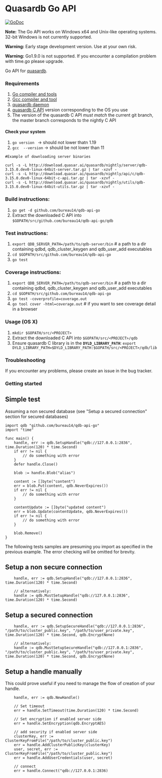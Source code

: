 Quasardb Go API
=================
[![GoDoc](https://godoc.org/github.com/golang/gddo?status.svg)](http://godoc.org/github.com/bureau14/qdb-api-go)

**Note:** The Go API works on Windows x64 and Unix-like operating systems. 32-bit Windows is not currently supported.

**Warning:** Early stage development version. Use at your own risk.

**Warning:** Go1.9.0 is not supported. If you encounter a compilation problem with time.go please upgrade.

Go API for [quasardb](https://www.quasar.ai/).


### Requirements

1. [Go compiler and tools](https://golang.org/)
1. [Gcc compiler and tool](https://gcc.gnu.org/)
1. [quasardb daemon](https://download.quasar.ai/quasardb/nightly/server/)
1. [quasardb C API](https://download.quasar.ai/quasardb/nightly/api/c/) version corresponding to the OS you use
1. The version of the quasardb C API *must match* the current git branch, the master branch corresponds to the nightly C API

#### Check your system
1. ```go version ``` -> should not lower thatn 1.19
1. ```gcc  --version``` -> should be not lower than 11


```
#Example of downloading server binaries

curl -s -L http://download.quasar.ai/quasardb/nightly/server/qdb-3.15.0.dev0-linux-64bit-server.tar.gz | tar -xzvf - 
curl -s -L http://download.quasar.ai/quasardb/nightly/api/c/qdb-3.15.0.dev0-linux-64bit-c-api.tar.gz | tar -xzvf -
curl -s -L http://download.quasar.ai/quasardb/nightly/utils/qdb-3.15.0.dev0-linux-64bit-utils.tar.gz | tar -xzvf -
```

### Build instructions:
1. `go get -d github.com/bureau14/qdb-api-go`
1. Extract the downloaded C API into `$GOPATH/src/github.com/bureau14/qdb-api-go/qdb`

### Test instructions:
1.  `export QDB_SERVER_PATH=/path/to/qdb-server/bin` # a path to a dir containing qdbd, qdb_cluster_keygen and qdb_user_add executables
1. `cd $GOPATH/src/github.com/bureau14/qdb-api-go`
1. `go test`

### Coverage instructions:
1. `export QDB_SERVER_PATH=/path/to/qdb-server/bin` # a path to a dir containing qdbd, qdb_cluster_keygen and qdb_user_add executables
1. `cd $GOPATH/src/github.com/bureau14/qdb-api-go`
1. `go test -coverprofile=coverage.out`
1. `go tool cover -html=coverage.out` # if you want to see coverage detail in a browser

### Usage (OS X)
1. `mkdir $GOPATH/src/<PROJECT>`
1. Extract the downloaded C API into `$GOPATH/src/<PROJECT>/qdb`
1. Ensure quasardb C library is in the **`DYLD_LIBRARY_PATH`**: `export DYLD_LIBRARY_PATH=$DYLD_LIBRARY_PATH:$GOPATH/src/<PROJECT>/qdb/lib`

### Troubleshooting

If you encounter any problems, please create an issue in the bug tracker.

### Getting started
## Simple test
Assuming a non secured database (see "Setup a secured connection" section for secured databases)
```
import qdb "github.com/bureau14/qdb-api-go"
import "time"

func main() {
    handle, err := qdb.SetupHandle("qdb://127.0.0.1:2836", time.Duration(120) * time.Second)
    if err != nil {
        // do something with error
    }
    defer handle.Close()

    blob := handle.Blob("alias")

    content := []byte("content")
    err = blob.Put(content, qdb.NeverExpires())
    if err != nil {
        // do something with error
    }

    contentUpdate := []byte("updated content")
    err = blob.Update(contentUpdate, qdb.NeverExpires())
    if err != nil {
        // do something with error
    }

    blob.Remove()
}
```

The following tests samples are presuming you import as specified in the previous example.
The error checking will be omitted for brevity.

## Setup a non secure connection
```
    handle, err := qdb.SetupHandle("qdb://127.0.0.1:2836", time.Duration(120) * time.Second)

    // alternatively:
    handle := qdb.MustSetupHandle("qdb://127.0.0.1:2836", time.Duration(120) * time.Second)
```

## Setup a secured connection
```
    handle, err := qdb.SetupSecureHandle("qdb://127.0.0.1:2836", "/path/to/cluster_public.key", "/path/to/user_private.key", time.Duration(120) * time.Second, qdb.EncryptNone)

    // alternatively:
    handle := qdb.MustSetupSecureHandle("qdb://127.0.0.1:2836", "/path/to/cluster_public.key", "/path/to/user_private.key", time.Duration(120) * time.Second, qdb.EncryptNone)
```

## Setup a handle manually
This could prove useful if you need to manage the flow of creation of your handle.
```
    handle, err := qdb.NewHandle()

    // Set timeout
    err = handle.SetTimeout(time.Duration(120) * time.Second)

    // Set encryption if enabled server side
    err = handle.SetEncryption(qdb.EncryptAES)

    // add security if enabled server side
    clusterKey, err := ClusterKeyFromFile("/path/to/cluster_public.key")
    err = handle.AddClusterPublicKey(clusterKey)
    user, secret, err := ClusterKeyFromFile("/path/to/cluster_public.key")
    err = handle.AddUserCredentials(user, secret)

    // connect
    err = handle.Connect("qdb://127.0.0.1:2836)
```
